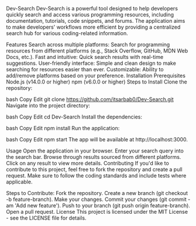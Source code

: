 Dev-Search
Dev-Search is a powerful tool designed to help developers quickly search and access various programming resources, including documentation, tutorials, code snippets, and forums. The application aims to make developers' workflows more efficient by providing a centralized search hub for various coding-related information.

Features
Search across multiple platforms: Search for programming resources from different platforms (e.g., Stack Overflow, GitHub, MDN Web Docs, etc.).
Fast and intuitive: Quick search results with real-time suggestions.
User-friendly interface: Simple and clean design to make searching for resources easier than ever.
Customizable: Ability to add/remove platforms based on your preference.
Installation
Prerequisites
Node.js (v14.0.0 or higher)
npm (v6.0.0 or higher)
Steps to Install
Clone the repository:

bash
Copy
Edit
git clone https://github.com/itsarbab0/Dev-Search.git
Navigate into the project directory:

bash
Copy
Edit
cd Dev-Search
Install the dependencies:

bash
Copy
Edit
npm install
Run the application:

bash
Copy
Edit
npm start
The app will be available at http://localhost:3000.

Usage
Open the application in your browser.
Enter your search query into the search bar.
Browse through results sourced from different platforms.
Click on any result to view more details.
Contributing
If you'd like to contribute to this project, feel free to fork the repository and create a pull request. Make sure to follow the coding standards and include tests where applicable.

Steps to Contribute:
Fork the repository.
Create a new branch (git checkout -b feature-branch).
Make your changes.
Commit your changes (git commit -am 'Add new feature').
Push to your branch (git push origin feature-branch).
Open a pull request.
License
This project is licensed under the MIT License - see the LICENSE file for details.